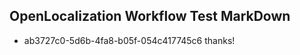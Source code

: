 ## OpenLocalization Workflow Test MarkDown
* ab3727c0-5d6b-4fa8-b05f-054c417745c6 thanks!

<!--HONumber=Aug16_HO4-->


